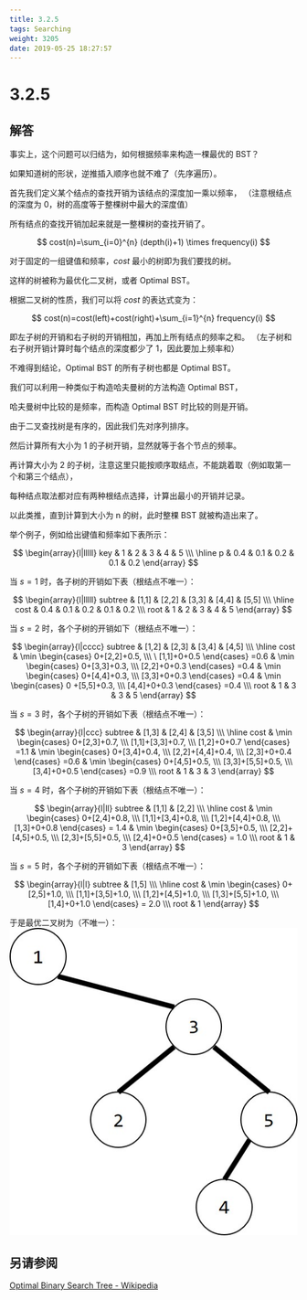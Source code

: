 ```yaml
---
title: 3.2.5
tags: Searching
weight: 3205
date: 2019-05-25 18:27:57
---
```


# 3.2.5

## 解答

事实上，这个问题可以归结为，如何根据频率来构造一棵最优的 BST？

如果知道树的形状，逆推插入顺序也就不难了（先序遍历）。

首先我们定义某个结点的查找开销为该结点的深度加一乘以频率，
（注意根结点的深度为 0，树的高度等于整棵树中最大的深度值）

所有结点的查找开销加起来就是一整棵树的查找开销了。

$$
cost(n)=\sum_{i=0}^{n} (depth(i)+1) \times frequency(i)
$$

对于固定的一组键值和频率，$cost$ 最小的树即为我们要找的树。

这样的树被称为最优化二叉树，或者 Optimal BST。

根据二叉树的性质，我们可以将 $cost$ 的表达式变为：

$$
cost(n)=cost(left)+cost(right)+\sum_{i=1}^{n} frequency(i)
$$

即左子树的开销和右子树的开销相加，再加上所有结点的频率之和。
（左子树和右子树开销计算时每个结点的深度都少了 1，因此要加上频率和）

不难得到结论，Optimal BST 的所有子树也都是 Optimal BST。

我们可以利用一种类似于构造哈夫曼树的方法构造 Optimal BST，

哈夫曼树中比较的是频率，而构造 Optimal BST 时比较的则是开销。

由于二叉查找树是有序的，因此我们先对序列排序。

然后计算所有大小为 1 的子树开销，显然就等于各个节点的频率。

再计算大小为 2 的子树，注意这里只能按顺序取结点，不能跳着取（例如取第一个和第三个结点），

每种结点取法都对应有两种根结点选择，计算出最小的开销并记录。

以此类推，直到计算到大小为 n 的树，此时整棵 BST 就被构造出来了。

举个例子，例如给出键值和频率如下表所示：

$$
\begin{array}{l|lllll}
key & 1 & 2 & 3 & 4 & 5 \\\  \hline
p & 0.4 & 0.1 & 0.2 & 0.1 & 0.2
\end{array}
$$

当 $s=1$ 时，各子树的开销如下表（根结点不唯一）：

$$
\begin{array}{l|lllll}
subtree & [1,1] & [2,2] & [3,3] & [4,4] & [5,5] \\\ \hline
cost & 0.4 & 0.1 & 0.2 & 0.1 & 0.2 \\\
root & 1 & 2 & 3 & 4 & 5
\end{array}
$$

当 $s=2$ 时，各个子树的开销如下（根结点不唯一）：

$$
\begin{array}{l|cccc}
subtree & [1,2] & [2,3] & [3,4] & [4,5] \\\  \hline
cost & \min \begin{cases} 0+[2,2]+0.5, \\\ \  [1,1]+0+0.5  \end{cases} =0.6 & \min \begin{cases} 0+[3,3]+0.3, \\\  [2,2]+0+0.3 \end{cases} =0.4 & \min \begin{cases} 0+[4,4]+0.3, \\\  [3,3]+0+0.3 \end{cases} =0.4 & \min \begin{cases} 0 +[5,5]+0.3, \\\  [4,4]+0+0.3 \end{cases}  =0.4 \\\ 
root & 1 & 3 & 3 & 5
\end{array}
$$

当 $s=3$ 时，各个子树的开销如下表（根结点不唯一）：

$$
\begin{array}{l|ccc}
subtree & [1,3] & [2,4] & [3,5] \\\  \hline
cost & \min \begin{cases} 0+[2,3]+0.7, \\\  [1,1]+[3,3]+0.7, \\\  [1,2]+0+0.7 \end{cases} =1.1 & \min \begin{cases} 0+[3,4]+0.4, \\\  [2,2]+[4,4]+0.4, \\\  [2,3]+0+0.4 \end{cases} =0.6 & \min \begin{cases} 0+[4,5]+0.5, \\\  [3,3]+[5,5]+0.5, \\\  [3,4]+0+0.5 \end{cases} =0.9 \\\ 
root & 1 & 3 & 3
\end{array}
$$

当 $s=4$ 时，各个子树的开销如下表（根结点不唯一）：

$$
\begin{array}{l|ll}
subtree & [1,1] & [2,2] \\\  \hline
cost & \min \begin{cases} 0+[2,4]+0.8, \\\  [1,1]+[3,4]+0.8, \\\  [1,2]+[4,4]+0.8, \\\  [1,3]+0+0.8 \end{cases} = 1.4 & \min \begin{cases} 0+[3,5]+0.5, \\\  [2,2]+[4,5]+0.5, \\\  [2,3]+[5,5]+0.5, \\\  [2,4]+0+0.5 \end{cases} = 1.0 \\\ 
root & 1 & 3
\end{array}
$$

当 $s=5$ 时，各个子树的开销如下表（根结点不唯一）：

$$
\begin{array}{l|l}
subtree & [1,5]  \\\  \hline
cost & \min \begin{cases} 0+[2,5]+1.0, \\\  [1,1]+[3,5]+1.0, \\\  [1,2]+[4,5]+1.0, \\\  [1,3]+[5,5]+1.0, \\\  [1,4]+0+1.0 \end{cases} = 2.0 \\\ 
root & 1
\end{array}
$$

于是最优二叉树为（不唯一）：
![](/resources/3-2-5/1.jpg)

## 另请参阅

[Optimal Binary Search Tree - Wikipedia](https://en.wikipedia.org/wiki/Optimal_binary_search_tree#cite_note-Knuth1971-2)

